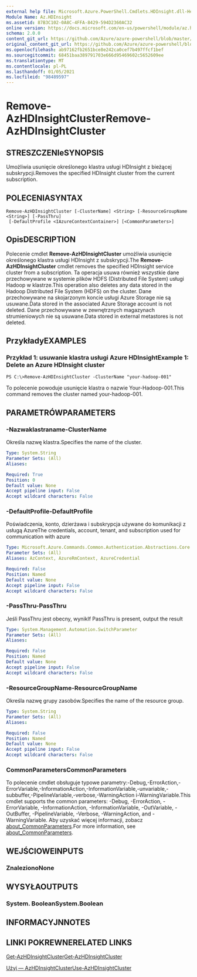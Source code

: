 ```yaml
---
external help file: Microsoft.Azure.PowerShell.Cmdlets.HDInsight.dll-Help.xml
Module Name: Az.HDInsight
ms.assetid: 87B3C102-0A8C-4FFA-8429-594D2360AC32
online version: https://docs.microsoft.com/en-us/powershell/module/az.hdinsight/remove-azhdinsightcluster
schema: 2.0.0
content_git_url: https://github.com/Azure/azure-powershell/blob/master/src/HDInsight/HDInsight/help/Remove-AzHDInsightCluster.md
original_content_git_url: https://github.com/Azure/azure-powershell/blob/master/src/HDInsight/HDInsight/help/Remove-AzHDInsightCluster.md
ms.openlocfilehash: ab97162fb2651bce8e242ca0cef7b497ffcf1bef
ms.sourcegitcommit: 68451baa389791703e666d95469602c5652609ee
ms.translationtype: MT
ms.contentlocale: pl-PL
ms.lasthandoff: 01/05/2021
ms.locfileid: "98489597"
---
```

# <span data-ttu-id="91f38-101">Remove-AzHDInsightCluster</span><span class="sxs-lookup"><span data-stu-id="91f38-101">Remove-AzHDInsightCluster</span></span>

## <span data-ttu-id="91f38-102">STRESZCZENIe</span><span class="sxs-lookup"><span data-stu-id="91f38-102">SYNOPSIS</span></span>
<span data-ttu-id="91f38-103">Umożliwia usunięcie określonego klastra usługi HDInsight z bieżącej subskrypcji.</span><span class="sxs-lookup"><span data-stu-id="91f38-103">Removes the specified HDInsight cluster from the current subscription.</span></span>

## <span data-ttu-id="91f38-104">POLECENIA</span><span class="sxs-lookup"><span data-stu-id="91f38-104">SYNTAX</span></span>

```
Remove-AzHDInsightCluster [-ClusterName] <String> [-ResourceGroupName <String>] [-PassThru]
 [-DefaultProfile <IAzureContextContainer>] [<CommonParameters>]
```

## <span data-ttu-id="91f38-105">Opis</span><span class="sxs-lookup"><span data-stu-id="91f38-105">DESCRIPTION</span></span>
<span data-ttu-id="91f38-106">Polecenie cmdlet **Remove-AzHDInsightCluster** umożliwia usunięcie określonego klastra usługi HDInsight z subskrypcji.</span><span class="sxs-lookup"><span data-stu-id="91f38-106">The **Remove-AzHDInsightCluster** cmdlet removes the specified HDInsight service cluster from a subscription.</span></span>
<span data-ttu-id="91f38-107">Ta operacja usuwa również wszystkie dane przechowywane w systemie plików HDFS (Distributed File System) usługi Hadoop w klastrze.</span><span class="sxs-lookup"><span data-stu-id="91f38-107">This operation also deletes any data stored in the Hadoop Distributed File System (HDFS) on the cluster.</span></span>
<span data-ttu-id="91f38-108">Dane przechowywane na skojarzonym koncie usługi Azure Storage nie są usuwane.</span><span class="sxs-lookup"><span data-stu-id="91f38-108">Data stored in the associated Azure Storage account is not deleted.</span></span>
<span data-ttu-id="91f38-109">Dane przechowywane w zewnętrznych magazynach strumieniowych nie są usuwane.</span><span class="sxs-lookup"><span data-stu-id="91f38-109">Data stored in external metastores is not deleted.</span></span>

## <span data-ttu-id="91f38-110">Przykłady</span><span class="sxs-lookup"><span data-stu-id="91f38-110">EXAMPLES</span></span>

### <span data-ttu-id="91f38-111">Przykład 1: usuwanie klastra usługi Azure HDInsight</span><span class="sxs-lookup"><span data-stu-id="91f38-111">Example 1: Delete an Azure HDInsight cluster</span></span>
```
PS C:\>Remove-AzHDInsightCluster -ClusterName "your-hadoop-001"
```

<span data-ttu-id="91f38-112">To polecenie powoduje usunięcie klastra o nazwie Your-Hadoop-001.</span><span class="sxs-lookup"><span data-stu-id="91f38-112">This command removes the cluster named your-hadoop-001.</span></span>

## <span data-ttu-id="91f38-113">PARAMETRÓW</span><span class="sxs-lookup"><span data-stu-id="91f38-113">PARAMETERS</span></span>

### <span data-ttu-id="91f38-114">-Nazwaklastraname</span><span class="sxs-lookup"><span data-stu-id="91f38-114">-ClusterName</span></span>
<span data-ttu-id="91f38-115">Określa nazwę klastra.</span><span class="sxs-lookup"><span data-stu-id="91f38-115">Specifies the name of the cluster.</span></span>

```yaml
Type: System.String
Parameter Sets: (All)
Aliases:

Required: True
Position: 0
Default value: None
Accept pipeline input: False
Accept wildcard characters: False
```

### <span data-ttu-id="91f38-116">-DefaultProfile</span><span class="sxs-lookup"><span data-stu-id="91f38-116">-DefaultProfile</span></span>
<span data-ttu-id="91f38-117">Poświadczenia, konto, dzierżawa i subskrypcja używane do komunikacji z usługą Azure</span><span class="sxs-lookup"><span data-stu-id="91f38-117">The credentials, account, tenant, and subscription used for communication with azure</span></span>

```yaml
Type: Microsoft.Azure.Commands.Common.Authentication.Abstractions.Core.IAzureContextContainer
Parameter Sets: (All)
Aliases: AzContext, AzureRmContext, AzureCredential

Required: False
Position: Named
Default value: None
Accept pipeline input: False
Accept wildcard characters: False
```

### <span data-ttu-id="91f38-118">-PassThru</span><span class="sxs-lookup"><span data-stu-id="91f38-118">-PassThru</span></span>
<span data-ttu-id="91f38-119">Jeśli PassThru jest obecny, wynik</span><span class="sxs-lookup"><span data-stu-id="91f38-119">If PassThru is present, output the result</span></span>

```yaml
Type: System.Management.Automation.SwitchParameter
Parameter Sets: (All)
Aliases:

Required: False
Position: Named
Default value: None
Accept pipeline input: False
Accept wildcard characters: False
```

### <span data-ttu-id="91f38-120">-ResourceGroupName</span><span class="sxs-lookup"><span data-stu-id="91f38-120">-ResourceGroupName</span></span>
<span data-ttu-id="91f38-121">Określa nazwę grupy zasobów.</span><span class="sxs-lookup"><span data-stu-id="91f38-121">Specifies the name of the resource group.</span></span>

```yaml
Type: System.String
Parameter Sets: (All)
Aliases:

Required: False
Position: Named
Default value: None
Accept pipeline input: False
Accept wildcard characters: False
```

### <span data-ttu-id="91f38-122">CommonParameters</span><span class="sxs-lookup"><span data-stu-id="91f38-122">CommonParameters</span></span>
<span data-ttu-id="91f38-123">To polecenie cmdlet obsługuje typowe parametry:-Debug,-ErrorAction,-ErrorVariable,-InformationAction,-InformationVariable,-unvariable,-subbuffer,-PipelineVariable,-verbose,-WarningAction i-WarningVariable.</span><span class="sxs-lookup"><span data-stu-id="91f38-123">This cmdlet supports the common parameters: -Debug, -ErrorAction, -ErrorVariable, -InformationAction, -InformationVariable, -OutVariable, -OutBuffer, -PipelineVariable, -Verbose, -WarningAction, and -WarningVariable.</span></span> <span data-ttu-id="91f38-124">Aby uzyskać więcej informacji, zobacz [about_CommonParameters](http://go.microsoft.com/fwlink/?LinkID=113216).</span><span class="sxs-lookup"><span data-stu-id="91f38-124">For more information, see [about_CommonParameters](http://go.microsoft.com/fwlink/?LinkID=113216).</span></span>

## <span data-ttu-id="91f38-125">WEJŚCIOWE</span><span class="sxs-lookup"><span data-stu-id="91f38-125">INPUTS</span></span>

### <span data-ttu-id="91f38-126">Znaleziono</span><span class="sxs-lookup"><span data-stu-id="91f38-126">None</span></span>
## <span data-ttu-id="91f38-127">WYSYŁA</span><span class="sxs-lookup"><span data-stu-id="91f38-127">OUTPUTS</span></span>

### <span data-ttu-id="91f38-128">System. Boolean</span><span class="sxs-lookup"><span data-stu-id="91f38-128">System.Boolean</span></span>
## <span data-ttu-id="91f38-129">INFORMACYJN</span><span class="sxs-lookup"><span data-stu-id="91f38-129">NOTES</span></span>

## <span data-ttu-id="91f38-130">LINKI POKREWNE</span><span class="sxs-lookup"><span data-stu-id="91f38-130">RELATED LINKS</span></span>

[<span data-ttu-id="91f38-131">Get-AzHDInsightCluster</span><span class="sxs-lookup"><span data-stu-id="91f38-131">Get-AzHDInsightCluster</span></span>](./Get-AzHDInsightCluster.md)

[<span data-ttu-id="91f38-132">Użyj — AzHDInsightCluster</span><span class="sxs-lookup"><span data-stu-id="91f38-132">Use-AzHDInsightCluster</span></span>](./Use-AzHDInsightCluster.md)


